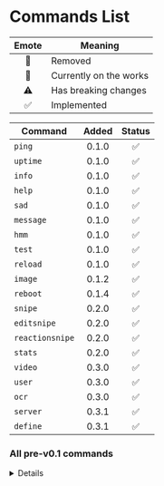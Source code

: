 # Commands List
Emote | Meaning
:-: | --
🚫 | Removed
🔨 | Currently on the works
⚠️ | Has breaking changes
✅ | Implemented

Command | Added | Status
--      | :--:  | :--:
`ping`      | 0.1.0 | ✅
`uptime`    | 0.1.0 | ✅
`info`      | 0.1.0 | ✅
`help`      | 0.1.0 | ✅
`sad`       | 0.1.0 | ✅
`message`   | 0.1.0 | ✅
`hmm`       | 0.1.0 | ✅
`test`      | 0.1.0 | ✅
`reload`    | 0.1.0 | ✅
`image`     | 0.1.2 | ✅
`reboot`    | 0.1.4 | ✅
`snipe`     | 0.2.0 | ✅
`editsnipe` | 0.2.0 | ✅
`reactionsnipe` | 0.2.0 | ✅
`stats`     | 0.2.0 | ✅
`video`     | 0.3.0 | ✅
`user`      | 0.3.0 | ✅
`ocr`       | 0.3.0 | ✅
`server`    | 0.3.1 | ✅
`define`    | 0.3.1 | ✅

### All pre-v0.1 commands
<details>

All commands were added on v0.0.1 unless stated otherwise
Command | Comments
--          | --
`ping`      |
`uptime`    |
`info`      |
`help`      |
~~`owner`~~ | 🚫
~~`echo`~~  | Reworked to `test`
`sad`       |
~~`online`~~| 🚫
`message`   | Changed functionality
~~`pls`~~   | 🚫
`hmm`       |
`test`      |
`oxford`    | (added on v0.0.4) Renamed to `define`

</details>

